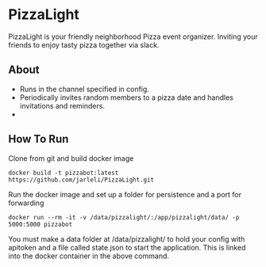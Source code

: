 # PizzaLight
PizzaLight is your friendly neighborhood Pizza event organizer. Inviting your friends to enjoy tasty pizza together via slack.

## About
 - Runs in the channel specified in config. 
 - Periodically invites random members to a pizza date and handles invitations and reminders.
 - 

## How To Run
Clone from git and build docker image
```
docker build -t pizzabot:latest https://github.com/jarleli/PizzaLight.git
```
Run the docker image and set up a folder for persistence and a port for forwarding
```
docker run --rm -it -v /data/pizzalight/:/app/pizzalight/data/ -p 5000:5000 pizzabot
```
You must make a data folder at /data/pizzalight/ to hold your config with apitoken and a file called state.json to start the application. This is linked into the docker container in the above command.